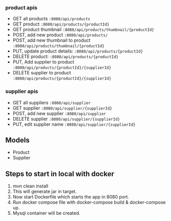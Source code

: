 ### product apis
- GET all products `:8080/api/products`
- GET product `:8080/api/products/{productId}`
- GET product thumbnail `:8080/api/products/thumbnail/{productId}`
- POST, add new product `:8080/api/products/`
- POST, add new thumbnail to product `:8080/api/products/thumbnail/{productId}`
- PUT, update product details: `:8080/api/products/{productId}`
- DELETE product: `:8080/api/products/{productId}`
- PUT, Add supplier to product `:8080/api/products/{productId}/{supplierId}`
- DELETE supplier to product `:8080/api/products/{productId}/{supplierId}`


### supplier apis
- GET all suppliers `:8080/api/supplier`
- GET supplier `:8080/api/supplier/{supplierId}`
- POST, add new supplier `:8080/api/supplier`
- DELETE supplier `:8080/api/supplier/{supplierId}`
- PUT, edit supplier name `:8080/api/supplier/{supplierId}`

## Models

- Product
- Supplier


## Steps to start in local with docker
1. mvn clean install
2. This will generate jar in target.
3. Now start Dockerfile which starts the app in 8080 port.
4. Run docker compose file with docker-compose build & docker-compose up.
5. Mysql container will be created.
